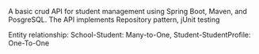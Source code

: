 A basic crud API for student management using Spring Boot, Maven, and PosgreSQL.
The API implements Repository pattern, jUnit testing

Entity relationship:
School-Student: Many-to-One,
Student-StudentProfile: One-To-One
